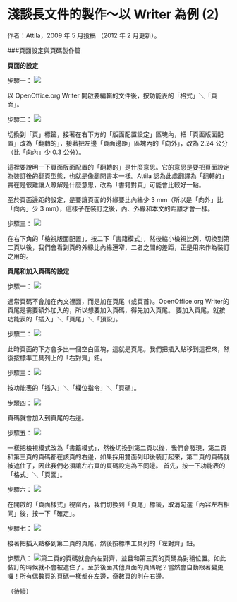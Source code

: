 # 淺談長文件的製作～以 Writer 為例 (2)

作者：Attila，2009 年 5 月投稿 （2012 年 2 月更新）。


###頁面設定與頁碼製作篇

**頁面的設定**

步驟一：
 [![](http://www.openfoundry.org/images/090524/03.jpg)](http://www.openfoundry.org/images/090524/03.jpg)

以 OpenOffice.org Writer 開啟要編輯的文件後，按功能表的「格式」＼「頁面」。

步驟二：
 [![](http://www.openfoundry.org/images/090524/04.jpg)](http://www.openfoundry.org/images/090524/04.jpg)

切換到「頁」標籤，接著在右下方的「版面配置設定」區塊內，把「頁面版面配置」改為「翻轉的」，接著把左邊「頁面邊距」區塊內的「向外」，改為 2.24 公分（比「向內」少 0.3 公分）。

這裡要說明一下頁面版面配置的「翻轉的」是什麼意思。它的意思是要把頁面設定為裝訂後的翻頁型態，也就是像翻開書本一樣。Attila 認為此處翻譯為「翻轉的」實在是很難讓人瞭解是什麼意思，改為「書籍對頁」可能會比較好一點。

至於頁面邊距的設定，是要讓頁面的外緣要比內緣少 3 mm（所以是「向外」比「向內」少 3 mm），這樣子在裝訂之後，內、外緣和本文的距離才會一樣。

步驟三：
 [![](http://www.openfoundry.org/images/090524/05.jpg)](http://www.openfoundry.org/www.openfoundry.org/images/090524/05.jpg)

在右下角的「檢視版面配置」，按二下「書籍模式」，然後縮小檢視比例，切換到第二頁以後，我們會看到頁的外緣比內緣還窄，二者之間的差距，正是用來作為裝訂之用的。

**頁尾和加入頁碼的設定**

步驟一：
 [![](http://www.openfoundry.org/images/090524/06.jpg)](http://www.openfoundry.org/images/090524/06.jpg)

通常頁碼不會加在內文裡面，而是加在頁尾（或頁首）。OpenOffice.org Writer的頁尾是需要額外加入的，所以想要加入頁碼，得先加入頁尾。
 要加入頁尾，就按功能表的「插入」＼「頁尾」＼「預設」。

步驟二：
 [![](http://www.openfoundry.org/images/090524/07.jpg)](http://www.openfoundry.org/images/090524/07.jpg)

此時頁面的下方會多出一個空白區塊，這就是頁尾。我們把插入點移到這裡來，然後按標準工具列上的「右對齊」鈕。

步驟三：
 [![](http://www.openfoundry.org/images/090524/08.jpg)](http://www.openfoundry.org/images/090524/08.jpg)

按功能表的「插入」＼「欄位指令」＼「頁碼」。

步驟四：
 [![](http://www.openfoundry.org/images/090524/09.jpg)](http://www.openfoundry.org/images/090524/09.jpg)

頁碼就會加入到頁尾的右邊。

步驟五：
 [![](http://www.openfoundry.org/images/090524/10.jpg)](http://www.openfoundry.org/images/090524/10.jpg)

一樣把檢視模式改為「書籍模式」，然後切換到第二頁以後，我們會發現，第二頁和第三頁的頁碼都在該頁的右邊，如果採用雙面列印後裝訂起來，第二頁的頁碼就被遮住了，因此我們必須讓左右頁的頁碼設定為不同邊。
 首先，按一下功能表的「格式」＼「頁面」。

步驟六：
 [![](http://www.openfoundry.org/images/090524/11.jpg)](http://www.openfoundry.org/images/090524/11.jpg)

在開啟的「頁面樣式」視窗內，我們切換到「頁尾」標籤，取消勾選「內容左右相同」後，按一下「確定」。

步驟七：
 [![](http://www.openfoundry.org/images/090524/12.jpg)](http://www.openfoundry.org/images/090524/12.jpg)

接著把插入點移到第二頁的頁尾，然後按標準工具列的「左對齊」鈕。

步驟八：
 [![](http://www.openfoundry.org/images/090524/13.jpg)](http://www.openfoundry.org/images/090524/13.jpg)第二頁的頁碼就會向左對齊，並且和第三頁的頁碼為對稱位置。如此裝訂的時候就不會被遮住了。至於後面其他頁面的頁碼呢？當然會自動跟著變更囉！所有偶數頁的頁碼一樣都在左邊，奇數頁的則在右邊。

（待續）